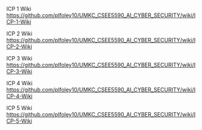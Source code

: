 ICP 1 Wiki https://github.com/plfoley10/UMKC_CSEE5590_AI_CYBER_SECURITY/wiki/ICP-1-Wiki


ICP 2 Wiki https://github.com/plfoley10/UMKC_CSEE5590_AI_CYBER_SECURITY/wiki/ICP-2-Wiki

ICP 3 Wiki https://github.com/plfoley10/UMKC_CSEE5590_AI_CYBER_SECURITY/wiki/ICP-3-Wiki

ICP 4 Wiki https://github.com/plfoley10/UMKC_CSEE5590_AI_CYBER_SECURITY/wiki/ICP-4-Wiki

ICP 5 Wiki https://github.com/plfoley10/UMKC_CSEE5590_AI_CYBER_SECURITY/wiki/ICP-5-Wiki
